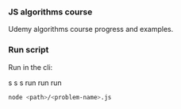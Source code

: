 ### JS algorithms course 

Udemy algorithms course progress and examples.

### Run script

Run in the cli:

s s s run run run

```bash
node <path>/<problem-name>.js
```
